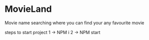 # MovieLand
Movie name searching where you can find your any favourite movie

steps to start project
1 -> NPM i
2 -> NPM start
